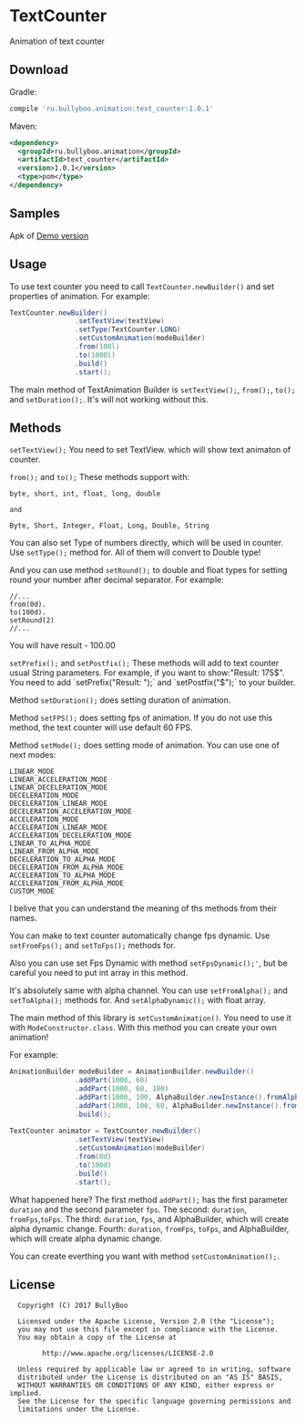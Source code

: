 # TextCounter
Animation of text counter

## Download
Gradle:
``` groovy 
compile 'ru.bullyboo.animation:text_counter:1.0.1'
```

Maven:
``` xml
<dependency> 
  <groupId>ru.bullyboo.animation</groupId> 
  <artifactId>text_counter</artifactId> 
  <version>1.0.1</version> 
  <type>pom</type> 
</dependency>
```

## Samples
Apk of [Demo version](https://github.com/BullyBoo/TextCounter/releases/download/1.0.0/app-debug.apk)

## Usage
To use text counter you need to call `TextCounter.newBuilder()` and set properties of animation.
For example:
``` java
TextCounter.newBuilder()
                .setTextView(textView)
                .setType(TextCounter.LONG)
                .setCustomAnimation(modeBuilder)
                .from(100l)
                .to(1000l)
                .build()
                .start();
```

The main method of TextAnimation Builder is `setTextView();`, `from();`, `to();` and `setDuration();`. It's will not working without this.

## Methods

`setTextView();`
You need to set TextView. which will show text animaton of counter.

`from();` and `to();`
These methods support with:
```
byte, short, int, float, long, double

and 

Byte, Short, Integer, Float, Long, Double, String
```

You can also set Type of numbers directly, which will be used in counter. Use `setType();` method for.
All of them will convert to Double type!

And you can use method `setRound();` to double and float types for setting round your number after decimal separator. For example:
```
//...
from(0d).
to(100d).
setRound(2)
//...
```
You will have result - 100.00

`setPrefix();` and `setPostfix();`
These methods will add to text counter usual String parameters. For example, if you want to show:"Result: 175$". You need to add `setPrefix("Result: ");` and `setPostfix("$");` to your builder.

Method `setDuration();` does setting duration of animation.

Method `setFPS();` does setting fps of animation. If you do not use this method, the text counter will use default 60 FPS.

Method `setMode();` does setting mode of animation. You can use one of next modes:
```
LINEAR_MODE
LINEAR_ACCELERATION_MODE
LINEAR_DECELERATION_MODE
DECELERATION_MODE
DECELERATION_LINEAR_MODE
DECELERATION_ACCELERATION_MODE
ACCELERATION_MODE
ACCELERATION_LINEAR_MODE
ACCELERATION_DECELERATION_MODE
LINEAR_TO_ALPHA_MODE
LINEAR_FROM_ALPHA_MODE
DECELERATION_TO_ALPHA_MODE
DECELERATION_FROM_ALPHA_MODE
ACCELERATION_TO_ALPHA_MODE
ACCELERATION_FROM_ALPHA_MODE
CUSTOM_MODE
```
I belive that you can understand the meaning of ths methods from their names.

You can make to text counter automatically change fps dynamic. Use `setFromFps();` and `setToFps();` methods for.

Also you can use set Fps Dynamic with method `setFpsDynamic();'`, but be careful you need to put int array in this method.

It's absolutely same with alpha channel. You can use `setFromAlpha();` and `setToAlpha();` methods for. And `setAlphaDynamic();` with float array.

The main method of this library is `setCustomAnimation()`. You need to use it with `ModeConstructor.class`. 
With this method you can create your own animation!

For example:
``` java
AnimationBuilder modeBuilder = AnimationBuilder.newBuilder()
                .addPart(1000, 60)
                .addPart(1000, 60, 100)
                .addPart(1000, 100, AlphaBuilder.newInstance().fromAlpha(1f).toAlpha(0f))
                .addPart(1000, 100, 60, AlphaBuilder.newInstance().fromAlpha(0f).toAlpha(1f))
                .build();
                
TextCounter animator = TextCounter.newBuilder()
                .setTextView(textView)
                .setCustomAnimation(modeBuilder)
                .from(0d)
                .to(100d)
                .build()
                .start();
```

What happened here?
The first method `addPart();` has the first parameter `duration` and the second parameter `fps`.
The second: `duration`, `fromFps`,`toFps`.
The third: `duration`, `fps`, and AlphaBuilder, which will create alpha dynamic change.
Fourth: `duration`, `fromFps`, `toFps`, and AlphaBuilder, which will create alpha dynamic change.

You can create everthing you want with method `setCustomAnimation();`.

## License
```
  Copyright (C) 2017 BullyBoo

  Licensed under the Apache License, Version 2.0 (the "License");
  you may not use this file except in compliance with the License.
  You may obtain a copy of the License at

        http://www.apache.org/licenses/LICENSE-2.0

  Unless required by applicable law or agreed to in writing, software
  distributed under the License is distributed on an "AS IS" BASIS,
  WITHOUT WARRANTIES OR CONDITIONS OF ANY KIND, either express or implied.
  See the License for the specific language governing permissions and
  limitations under the License.
  ```
